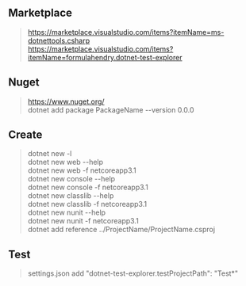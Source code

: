 ## Marketplace
> https://marketplace.visualstudio.com/items?itemName=ms-dotnettools.csharp <br>
> https://marketplace.visualstudio.com/items?itemName=formulahendry.dotnet-test-explorer <br>
> 

## Nuget
> https://www.nuget.org/ <br>
> dotnet add package PackageName --version 0.0.0 <br>
> 

## Create
> dotnet new -l <br>
> dotnet new web --help <br>
> dotnet new web -f netcoreapp3.1 <br>
> dotnet new console --help <br>
> dotnet new console -f netcoreapp3.1 <br>
> dotnet new classlib --help <br>
> dotnet new classlib -f netcoreapp3.1 <br>
> dotnet new nunit --help <br>
> dotnet new nunit -f netcoreapp3.1 <br>
> dotnet add reference ../ProjectName/ProjectName.csproj <br>
>

## Test
> settings.json add "dotnet-test-explorer.testProjectPath": "Test*"
> 
